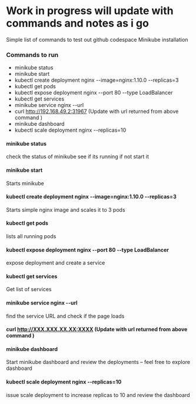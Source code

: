 # Work in progress will update with commands and notes as i go 
Simple list of commands to test out github codespace Minikube installation 
### Commands to run
- minikube status
- minikube start
- kubectl create deployment nginx --image=nginx:1.10.0 --replicas=3	
- kubectl get pods	
- kubectl expose deployment nginx --port 80 --type LoadBalancer	
- kubectl get services	
- minikube service nginx --url	
- curl http://192.168.49.2:31967  (Update with url returned from above command )	
- minikube dashboard	
- kubectl scale deployment nginx --replicas=10	


#### minikube status  
check the status of minikube see if its running if not start it

#### minikube start
Starts minikube 

#### kubectl create deployment nginx --image=nginx:1.10.0 --replicas=3
Starts simple nginx image and scales it to 3 pods 

#### kubectl get pods
lists all running pods



#### kubectl expose deployment nginx --port 80 --type LoadBalancer
expose deployment and create a service 

#### kubectl get services
Get list of services 
 
#### minikube service nginx --url
find the service URL and check if the page loads 

#### curl http://XXX.XXX.XX.XX:XXXX  (Update with url returned from above command )  
 

#### minikube dashboard
Start minikube dashboard and review the deployments – feel free to explore dashboard

#### kubectl scale deployment nginx --replicas=10
issue scale deployment to increase replicas to 10 and review the dashboard


 
